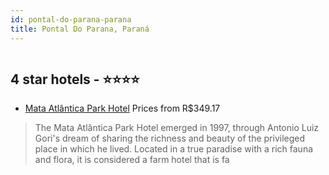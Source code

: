 ```yaml
---
id: pontal-do-parana-parana
title: Pontal Do Parana, Paraná
---
```


<center><img src="http://media.omnibees.com/Images/9552/Property/443090.png" alt="" /></center>


##  4 star hotels - ⭐️⭐️⭐️⭐️

-    [Mata Atlântica Park Hotel](https://us.hurb.com/br/hotels/pontal-do-parana/mata-atlantica-park-hotel-OMN-9552?cmp=18055) Prices from R$349.17
   > The Mata Atlântica Park Hotel emerged in 1997, through Antonio Luiz Gori's dream of sharing the richness and beauty of the privileged place in which he lived. Located in a true paradise with a rich fauna and flora, it is considered a farm hotel that is fa
